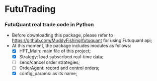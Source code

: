 # FutuTrading

### FutuQuant real trade code in Python

- Before downloading this package, please refer to https://github.com/MuddyFishing/futuquant for using Futuquant api;
- At this moment, the package includes modules as follows:
	- [x] HFT_Main: main file of this project;
	- [x] Strategy: load subscribed real-time data;
	- [ ] send/cancel order strategies;
	- [ ] OrderAgent: record and control orders;
	- [x] config_params: as its name;
